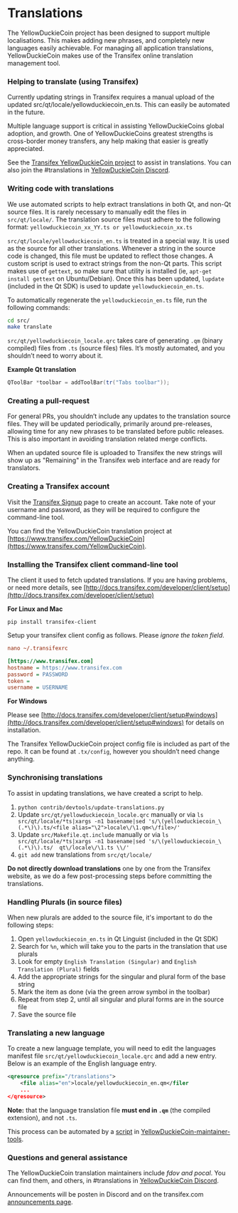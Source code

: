 Translations
============

The YellowDuckieCoin project has been designed to support multiple localisations. This makes adding new phrases, and completely new languages easily achievable. For managing all application translations, YellowDuckieCoin makes use of the Transifex online translation management tool.

### Helping to translate (using Transifex)
Currently updating strings in Transifex requires a manual upload of the updated src/qt/locale/yellowduckiecoin_en.ts.
This can easily be automated in the future.

Multiple language support is critical in assisting YellowDuckieCoins global adoption, and growth. One of YellowDuckieCoins greatest strengths is cross-border money transfers, any help making that easier is greatly appreciated.

See the [Transifex YellowDuckieCoin project](https://www.transifex.com/YellowDuckieCoin) to assist in translations. You can also join the #translations in [YellowDuckieCoin Discord](https://discord.gg/jn6uhur).

### Writing code with translations
We use automated scripts to help extract translations in both Qt, and non-Qt source files. It is rarely necessary to manually edit the files in `src/qt/locale/`. The translation source files must adhere to the following format:
`yellowduckiecoin_xx_YY.ts or yellowduckiecoin_xx.ts`

`src/qt/locale/yellowduckiecoin_en.ts` is treated in a special way. It is used as the source for all other translations. Whenever a string in the source code is changed, this file must be updated to reflect those changes. A custom script is used to extract strings from the non-Qt parts. This script makes use of `gettext`, so make sure that utility is installed (ie, `apt-get install gettext` on Ubuntu/Debian). Once this has been updated, `lupdate` (included in the Qt SDK) is used to update `yellowduckiecoin_en.ts`.

To automatically regenerate the `yellowduckiecoin_en.ts` file, run the following commands:
```sh
cd src/
make translate
```

`src/qt/yellowduckiecoin_locale.qrc` takes care of generating `.qm` (binary compiled) files from `.ts` (source files) files. It’s mostly automated, and you shouldn’t need to worry about it.

**Example Qt translation**
```cpp
QToolBar *toolbar = addToolBar(tr("Tabs toolbar"));
```

### Creating a pull-request
For general PRs, you shouldn’t include any updates to the translation source files. They will be updated periodically, primarily around pre-releases, allowing time for any new phrases to be translated before public releases. This is also important in avoiding translation related merge conflicts.

When an updated source file is uploaded to Transifex the new strings will show up as "Remaining" in the Transifex web interface and are ready for translators.


### Creating a Transifex account
Visit the [Transifex Signup](https://www.transifex.com/signup/) page to create an account. Take note of your username and password, as they will be required to configure the command-line tool.

You can find the YellowDuckieCoin translation project at [https://www.transifex.com/YellowDuckieCoin](https://www.transifex.com/YellowDuckieCoin).

### Installing the Transifex client command-line tool
The client it used to fetch updated translations. If you are having problems, or need more details, see [http://docs.transifex.com/developer/client/setup](http://docs.transifex.com/developer/client/setup)

**For Linux and Mac**

`pip install transifex-client`

Setup your transifex client config as follows. Please *ignore the token field*.

```ini
nano ~/.transifexrc

[https://www.transifex.com]
hostname = https://www.transifex.com
password = PASSWORD
token =
username = USERNAME
```

**For Windows**

Please see [http://docs.transifex.com/developer/client/setup#windows](http://docs.transifex.com/developer/client/setup#windows) for details on installation.

The Transifex YellowDuckieCoin project config file is included as part of the repo. It can be found at `.tx/config`, however you shouldn’t need change anything.

### Synchronising translations
To assist in updating translations, we have created a script to help.

1. `python contrib/devtools/update-translations.py`
2. Update `src/qt/yellowduckiecoin_locale.qrc` manually or via
   `ls src/qt/locale/*ts|xargs -n1 basename|sed 's/\(yellowduckiecoin_\(.*\)\).ts/<file alias="\2">locale\/\1.qm<\/file>/'`
3. Update `src/Makefile.qt.include` manually or via
   `ls src/qt/locale/*ts|xargs -n1 basename|sed 's/\(yellowduckiecoin_\(.*\)\).ts/  qt\/locale\/\1.ts \\/'`
4. `git add` new translations from `src/qt/locale/`

**Do not directly download translations** one by one from the Transifex website, as we do a few post-processing steps before committing the translations.

### Handling Plurals (in source files)
When new plurals are added to the source file, it's important to do the following steps:

1. Open `yellowduckiecoin_en.ts` in Qt Linguist (included in the Qt SDK)
2. Search for `%n`, which will take you to the parts in the translation that use plurals
3. Look for empty `English Translation (Singular)` and `English Translation (Plural)` fields
4. Add the appropriate strings for the singular and plural form of the base string
5. Mark the item as done (via the green arrow symbol in the toolbar)
6. Repeat from step 2, until all singular and plural forms are in the source file
7. Save the source file

### Translating a new language
To create a new language template, you will need to edit the languages manifest file `src/qt/yellowduckiecoin_locale.qrc` and add a new entry. Below is an example of the English language entry.

```xml
<qresource prefix="/translations">
    <file alias="en">locale/yellowduckiecoin_en.qm</filer
    ...
</qresource>
```

**Note:** that the language translation file **must end in `.qm`** (the compiled extension), and not `.ts`.

This process can be automated by a [script](https://github.com/fdoving/YellowDuckieCoin-maintainer-tools/blob/master/update-translations.py) in [YellowDuckieCoin-maintainer-tools](https://github.com/fdoving/YellowDuckieCoin-maintainer-tools/).

### Questions and general assistance
The YellowDuckieCoin translation maintainers include *fdov and pocal*. You can find them, and others, in #translations in [YellowDuckieCoin Discord](https://discord.gg/jn6uhur).

Announcements will be posten in Discord and on the transifex.com [announcements page](https://www.transifex.com/YellowDuckieCoin/qt-translation/announcements/).
